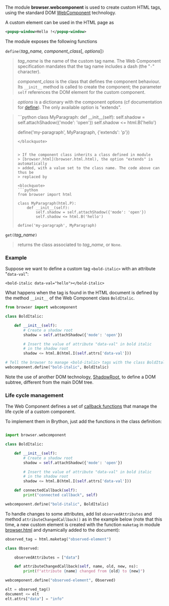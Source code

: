 The module **browser.webcomponent** is used to create custom HTML tags, using
the standard DOM [WebComponent](https://developer.mozilla.org/en-US/docs/Web/Web_Components/Using_custom_elements)
technology.

A custom element can be used in the HTML page as

```xml
<popup-window>Hello !</popup-window>
```

The module exposes the following functions

`define(`_tag_name, component_class_[, _options_]`)`

> _tag_name_ is the name of the custom tag name. The Web Component
> specification mandates that the tag name includes a dash (the "`-`"
> character).
>
> _component_class_ is the class that defines the component behaviour. Its
> `__init__` method is called to create the component; the parameter `self`
> references the DOM element for the custom component.

> _options_ is a dictionary with the component options
> (cf documentation for [define](https://developer.mozilla.org/en-US/docs/Web/API/CustomElementRegistry/define)).
> The only available option is "extends".

<blockquote>
```python
class MyParagraph:
    def __init__(self):
        self.shadow = self.attachShadow({'mode': 'open'})
        self.shadow <= html.B('hello')

define('my-paragraph', MyParagraph, {'extends': 'p'})
```
</blockquote>


> If the component class inherits a class defined in module
> [browser.html](browser.html.html), the option "extends" is automatically
> added, with a value set to the class name. The code above can thus be
> replaced by

<blockquote>
```python
from browser import html

class MyParagraph(html.P):
    def __init__(self):
        self.shadow = self.attachShadow({'mode': 'open'})
        self.shadow <= html.B('hello')

define('my-paragraph', MyParagraph)
```
</blockquote>


`get(`_tag_name_`)`

> returns the class associated to _tag_name_, or `None`.

### Example

Suppose we want to define a custom tag `<bold-italic>` with an attribute
"`data-val`":

```
<bold-italic data-val="hello"></bold-italic>
```

What happens when the tag is found in the HTML document is defined by the method
`__init__` of the Web Component class `BoldItalic`.

```python
from browser import webcomponent

class BoldItalic:

    def __init__(self):
        # Create a shadow root
        shadow = self.attachShadow({'mode': 'open'})

        # Insert the value of attribute "data-val" in bold italic
        # in the shadow root
        shadow <= html.B(html.I(self.attrs['data-val']))

# Tell the browser to manage <bold-italic> tags with the class BoldItalic
webcomponent.define("bold-italic", BoldItalic)
```

Note the use of another DOM technology, [ShadowRoot](https://developer.mozilla.org/en-US/docs/Web/API/ShadowRoot),
to define a DOM subtree, different from the main DOM tree.

### Life cycle management

The Web Component defines a set of [callback functions](https://developer.mozilla.org/en-US/docs/Web/Web_Components/Using_custom_elements#Using_the_lifecycle_callbacks)
that manage the life cycle of a custom component.

To implement them in Brython, just add the functions in the class definition:

```python

import browser.webcomponent

class BoldItalic:

    def __init__(self):
        # Create a shadow root
        shadow = self.attachShadow({'mode': 'open'})

        # Insert the value of attribute "data-val" in bold italic
        # in the shadow root
        shadow <= html.B(html.I(self.attrs['data-val']))

    def connectedCallback(self):
        print("connected callback", self)

webcomponent.define("bold-italic", BoldItalic)
```

To handle changes to some attributes, add list `observedAttributes` and method
`attributeChangedCallback()` as in the example below (note that this time, a
new custom element is created with the function `maketag` in module
[browser.html](browser.html.html) and dynamically added to the document):

```python
observed_tag = html.maketag("observed-element")

class Observed:

    observedAttributes = ["data"]

    def attributeChangedCallback(self, name, old, new, ns):
        print(f"attribute {name} changed from {old} to {new}")

webcomponent.define("observed-element", Observed)

elt = observed_tag()
document <= elt
elt.attrs["data"] = "info"
```
